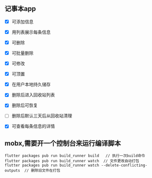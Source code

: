 ## 记事本app

- [x] 可添加信息
- [x] 用列表展示每条信息
- [x] 可删除
- [x] 可批量删除
- [x] 可修改
- [x] 可顶置
- [x] 在用户本地持久储存
- [x] 删除后进入回收站列表
- [x] 删除后可恢复
- [ ] 删除后默认三天后从回收站清理 
- [x] 可查看每条信息的详情


## mobx,需要开一个控制台来运行编译脚本
```
flutter packages pub run build_runner build   // 执行一次build命令
flutter packages pub run build_runner watch  // 文件更改自动打包
flutter packages pub run build_runner watch --delete-conflicting-outputs  // 删除旧文件在打包
```
